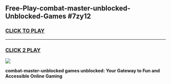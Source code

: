 
## Free-Play-combat-master-unblocked-Unblocked-Games #7zy12
<h3>
<a href="https://news.freeplayer.one?title=combat-master-unblocked&ref=8M">CLICK TO PLAY</a></h3>
<hr>

<h3>
<a href="https://news.freeplayer.one?title=combat-master-unblocked&ref=8M">CLICK 2 PLAY</a>
  
</h3>

<a href="https://news.freeplayer.one?title=combat-master-unblocked&ref=8M"><img src="https://clearcache.store/games.png"></a>


**combat-master-unblocked games unblocked: Your Gateway to Fun and Accessible Online Gaming**

